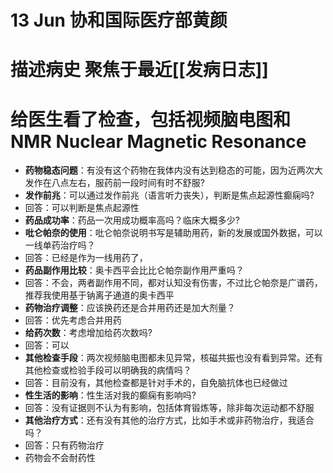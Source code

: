 # 13 Jun 协和国际医疗部黄颜
# 描述病史 聚焦于最近[[发病日志]]
# 给医生看了检查，包括视频脑电图和NMR Nuclear Magnetic Resonance

- **药物稳态问题**：有没有这个药物在我体内没有达到稳态的可能，因为近两次大发作在八点左右，服药前一段时间有时不舒服?
- **发作前兆**：可以通过发作前兆（语言听力丧失），判断是焦点起源性癫痫吗?
- 回答：可以判断是焦点起源性
- **药品成功率**：药品一次用成功概率高吗？临床大概多少?
- **吡仑帕奈的使用**：吡仑帕奈说明书写是辅助用药，新的发展或国外数据，可以一线单药治疗吗？
- 回答：已经是作为一线用药了， 
- **药品副作用比较**：奥卡西平会比比仑帕奈副作用严重吗？
- 回答：不会，两者副作用不同，都对认知没有伤害，不过比仑帕奈是广谱药，推荐我使用基于钠离子通道的奥卡西平
- **药物治疗调整**：应该换药还是合并用药还是加大剂量？
- 回答：优先考虑合并用药
- **给药次数**：考虑增加给药次数吗?
- 回答：可以
- **其他检查手段**：两次视频脑电图都未见异常，核磁共振也没有看到异常。还有其他检查或检验手段可以明确我的病情吗？
- 回答：目前没有，其他检查都是针对手术的，自免脑抗体也已经做过
- **性生活的影响**：性生活对我的癫痫有影响吗?
- 回答：没有证据则不认为有影响，包括体育锻炼等，除非每次运动都不舒服
- **其他治疗方式**：还有没有其他的治疗方式，比如手术或非药物治疗，我适合吗？
- 回答：只有药物治疗 
- 药物会不会耐药性
